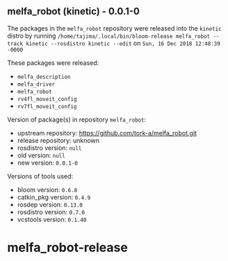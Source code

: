 ## melfa_robot (kinetic) - 0.0.1-0

The packages in the `melfa_robot` repository were released into the `kinetic` distro by running `/home/tajima/.local/bin/bloom-release melfa_robot --track kinetic --rosdistro kinetic --edit` on `Sun, 16 Dec 2018 12:48:39 -0000`

These packages were released:
- `melfa_description`
- `melfa_driver`
- `melfa_robot`
- `rv4fl_moveit_config`
- `rv7fl_moveit_config`

Version of package(s) in repository `melfa_robot`:

- upstream repository: https://github.com/tork-a/melfa_robot.git
- release repository: unknown
- rosdistro version: `null`
- old version: `null`
- new version: `0.0.1-0`

Versions of tools used:

- bloom version: `0.6.8`
- catkin_pkg version: `0.4.9`
- rosdep version: `0.13.0`
- rosdistro version: `0.7.0`
- vcstools version: `0.1.40`


# melfa_robot-release